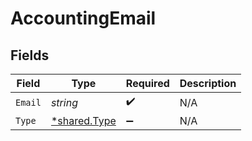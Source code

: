 # AccountingEmail


## Fields

| Field                                       | Type                                        | Required                                    | Description                                 |
| ------------------------------------------- | ------------------------------------------- | ------------------------------------------- | ------------------------------------------- |
| `Email`                                     | *string*                                    | :heavy_check_mark:                          | N/A                                         |
| `Type`                                      | [*shared.Type](../../models/shared/type.md) | :heavy_minus_sign:                          | N/A                                         |